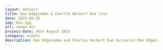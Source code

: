 ```yaml
---
layout: default
title: Dan Edgecombe & Charlie Herbert Duo live
date: 2025-08-28
img: Dan.jpg
alt: image-alt
project-date: 30th August 2025
category: events
description: Dan Edgecombe and Charlie Herbert Duo Guitarist Dan Edgecombe and Pianist Charlie Herbert will be playing a selection of their favourite Jazz standards and songs from the American songbook. All welcome, free entry though donations to musicians is much appreciated an helps keeps our events alive. Hope to see you there
---
```

